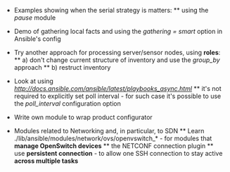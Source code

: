 * Examples showing when the serial strategy is matters:
** using the *pause* module

* Demo of gathering local facts and using the *gathering = smart* option in Ansible's config

* Try another approach for processing server/sensor nodes, using **roles**:
** a) don't change current structure of inventory and use the *group_by* approach
** b) restruct inventory

* Look at using *http://docs.ansible.com/ansible/latest/playbooks_async.html*
** it's not required to explicitly set poll interval - for such case it's possible to use the *poll_interval* configuration option

* Write own module to wrap product configurator

* Modules related to Networking and, in particular, to SDN
** Learn ./lib/ansible/modules/network/ovs/openvswitch_* - for modules that **manage OpenSwitch devices**
** the NETCONF connection plugin
** use **persistent connection** - to allow one SSH connection  to stay active **across multiple tasks**
